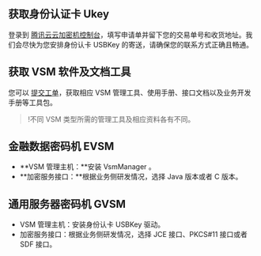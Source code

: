 ## **获取身份认证卡 Ukey** 
登录到 [腾讯云云加密机控制台](https://console.cloud.tencent.com/hsm?rid=1)，填写申请单并留下您的交易单号和收货地址。我们会尽快为您安排身份认卡 USBKey 的寄送，请确保您的联系方式正确且畅通。
## **获取 VSM 软件及文档工具**
您可以 [提交工单](https://console.cloud.tencent.com/workorder/category?level1_id=517&level2_id=727&source=0&data_title=%E5%85%B6%E4%BB%96%E8%85%BE%E8%AE%AF%E4%BA%91%E4%BA%A7%E5%93%81&level3_id=728&radio_title=%E5%8A%9F%E8%83%BD%E5%92%A8%E8%AF%A2&queue=3&scene_code=17783&step=2)，获取相应 VSM 管理工具、使用手册、接口文档以及业务开发手册等工具包。
>!不同 VSM 类型所需的管理工具及相应资料各有不同。
## **金融数据密码机 EVSM** 
- **VSM 管理主机：**安装 VsmManager 。
- **加密服务接口：**根据业务侧研发情况，选择 Java 版本或者 C 版本。


## **通用服务器密码机 GVSM**
- VSM 管理主机：安装身份认卡 USBKey 驱动。
- 加密服务接口：根据业务侧研发情况，选择 JCE 接口、PKCS#11 接口或者 SDF 接口。
